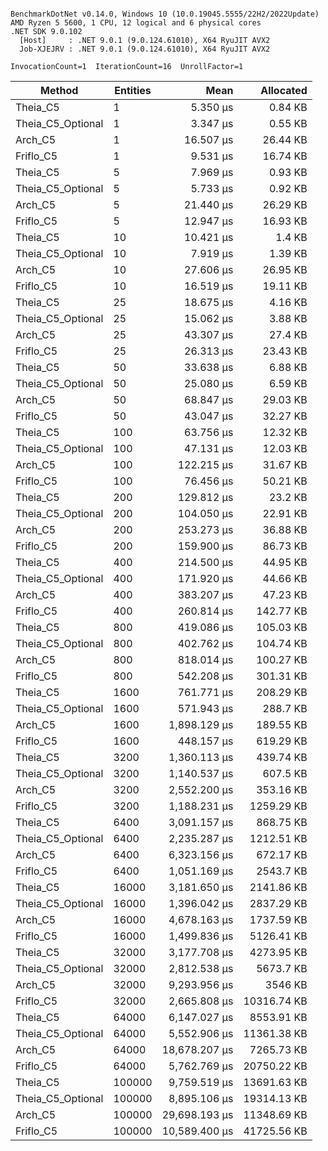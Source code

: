 ```

BenchmarkDotNet v0.14.0, Windows 10 (10.0.19045.5555/22H2/2022Update)
AMD Ryzen 5 5600, 1 CPU, 12 logical and 6 physical cores
.NET SDK 9.0.102
  [Host]     : .NET 9.0.1 (9.0.124.61010), X64 RyuJIT AVX2
  Job-XJEJRV : .NET 9.0.1 (9.0.124.61010), X64 RyuJIT AVX2

InvocationCount=1  IterationCount=16  UnrollFactor=1  

```
| Method            | Entities | Mean          | Allocated   |
|------------------ |--------- |--------------:|------------:|
| Theia_C5          | 1        |      5.350 μs |     0.84 KB |
| Theia_C5_Optional | 1        |      3.347 μs |     0.55 KB |
| Arch_C5           | 1        |     16.507 μs |    26.44 KB |
| Friflo_C5         | 1        |      9.531 μs |    16.74 KB |
| Theia_C5          | 5        |      7.969 μs |     0.93 KB |
| Theia_C5_Optional | 5        |      5.733 μs |     0.92 KB |
| Arch_C5           | 5        |     21.440 μs |    26.29 KB |
| Friflo_C5         | 5        |     12.947 μs |    16.93 KB |
| Theia_C5          | 10       |     10.421 μs |      1.4 KB |
| Theia_C5_Optional | 10       |      7.919 μs |     1.39 KB |
| Arch_C5           | 10       |     27.606 μs |    26.95 KB |
| Friflo_C5         | 10       |     16.519 μs |    19.11 KB |
| Theia_C5          | 25       |     18.675 μs |     4.16 KB |
| Theia_C5_Optional | 25       |     15.062 μs |     3.88 KB |
| Arch_C5           | 25       |     43.307 μs |     27.4 KB |
| Friflo_C5         | 25       |     26.313 μs |    23.43 KB |
| Theia_C5          | 50       |     33.638 μs |     6.88 KB |
| Theia_C5_Optional | 50       |     25.080 μs |     6.59 KB |
| Arch_C5           | 50       |     68.847 μs |    29.03 KB |
| Friflo_C5         | 50       |     43.047 μs |    32.27 KB |
| Theia_C5          | 100      |     63.756 μs |    12.32 KB |
| Theia_C5_Optional | 100      |     47.131 μs |    12.03 KB |
| Arch_C5           | 100      |    122.215 μs |    31.67 KB |
| Friflo_C5         | 100      |     76.456 μs |    50.21 KB |
| Theia_C5          | 200      |    129.812 μs |     23.2 KB |
| Theia_C5_Optional | 200      |    104.050 μs |    22.91 KB |
| Arch_C5           | 200      |    253.273 μs |    36.88 KB |
| Friflo_C5         | 200      |    159.900 μs |    86.73 KB |
| Theia_C5          | 400      |    214.500 μs |    44.95 KB |
| Theia_C5_Optional | 400      |    171.920 μs |    44.66 KB |
| Arch_C5           | 400      |    383.207 μs |    47.23 KB |
| Friflo_C5         | 400      |    260.814 μs |   142.77 KB |
| Theia_C5          | 800      |    419.086 μs |   105.03 KB |
| Theia_C5_Optional | 800      |    402.762 μs |   104.74 KB |
| Arch_C5           | 800      |    818.014 μs |   100.27 KB |
| Friflo_C5         | 800      |    542.208 μs |   301.31 KB |
| Theia_C5          | 1600     |    761.771 μs |   208.29 KB |
| Theia_C5_Optional | 1600     |    571.943 μs |    288.7 KB |
| Arch_C5           | 1600     |  1,898.129 μs |   189.55 KB |
| Friflo_C5         | 1600     |    448.157 μs |   619.29 KB |
| Theia_C5          | 3200     |  1,360.113 μs |   439.74 KB |
| Theia_C5_Optional | 3200     |  1,140.537 μs |    607.5 KB |
| Arch_C5           | 3200     |  2,552.200 μs |   353.16 KB |
| Friflo_C5         | 3200     |  1,188.231 μs |  1259.29 KB |
| Theia_C5          | 6400     |  3,091.157 μs |   868.75 KB |
| Theia_C5_Optional | 6400     |  2,235.287 μs |  1212.51 KB |
| Arch_C5           | 6400     |  6,323.156 μs |   672.17 KB |
| Friflo_C5         | 6400     |  1,051.169 μs |   2543.7 KB |
| Theia_C5          | 16000    |  3,181.650 μs |  2141.86 KB |
| Theia_C5_Optional | 16000    |  1,396.042 μs |  2837.29 KB |
| Arch_C5           | 16000    |  4,678.163 μs |  1737.59 KB |
| Friflo_C5         | 16000    |  1,499.836 μs |  5126.41 KB |
| Theia_C5          | 32000    |  3,177.708 μs |  4273.95 KB |
| Theia_C5_Optional | 32000    |  2,812.538 μs |   5673.7 KB |
| Arch_C5           | 32000    |  9,293.956 μs |     3546 KB |
| Friflo_C5         | 32000    |  2,665.808 μs | 10316.74 KB |
| Theia_C5          | 64000    |  6,147.027 μs |  8553.91 KB |
| Theia_C5_Optional | 64000    |  5,552.906 μs | 11361.38 KB |
| Arch_C5           | 64000    | 18,678.207 μs |  7265.73 KB |
| Friflo_C5         | 64000    |  5,762.769 μs | 20750.22 KB |
| Theia_C5          | 100000   |  9,759.519 μs | 13691.63 KB |
| Theia_C5_Optional | 100000   |  8,895.106 μs | 19314.13 KB |
| Arch_C5           | 100000   | 29,698.193 μs | 11348.69 KB |
| Friflo_C5         | 100000   | 10,589.400 μs | 41725.56 KB |
